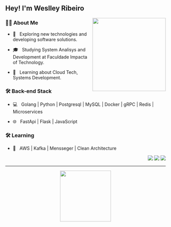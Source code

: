 ## Hey! I'm Weslley Ribeiro
<img align='right' src="https://media.giphy.com/media/M9gbBd9nbDrOTu1Mqx/giphy.gif" width="230">

<h3> 👨‍💻 About Me </h3>

- 🤔 &nbsp; Exploring new technologies and developing software solutions.

- 🎓 &nbsp; Studying System Analisys and Development at Faculdade Impacta of Technology.

- 🌱 &nbsp; Learning about Cloud Tech, Systems Development.


<h3>🛠 Back-end Stack</h3>

- 💻 &nbsp; Golang | Python | Postgresql | MySQL | Docker | gRPC | Redis | Microservices

- 🌐 &nbsp; FastApi | Flask | JavaScript


<h3>🛠 Learning</h3>

- 🔧 &nbsp; AWS | Kafka | Mensseger | Clean Architecture

<div align="right">
  <a href="https://www.instagram.com/weslley_pk" target="_blank"><img src="https://img.shields.io/badge/-Instagram-%23E4405F?style=for-the-badge&logo=instagram&logoColor=white" target="_blank"></a>
  <a href = "mailto:weslleypk422@gmail.com"><img src="https://img.shields.io/badge/-Gmail-%23333?style=for-the-badge&logo=gmail&logoColor=white" target="_blank"></a>
  <a href="https://www.linkedin.com/in/weslley-ribeiro-da-silva-a51b32182" target="_blank"><img src="https://img.shields.io/badge/-LinkedIn-%230077B5?style=for-the-badge&logo=linkedin&logoColor=white" target="_blank"></a>  
</div>

<hr>

<div align="center">
  <a href="https://github.com/WeslleyRibeiro-1999">
  <img height="160em" src="https://github-readme-stats.vercel.app/api/top-langs/?username=WeslleyRibeiro-1999&layout=compact&langs_count=7&theme=nightowl"/>
</div>
<div style="display: inline_block"><br>
</div>
 

